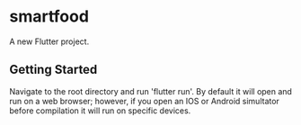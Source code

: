 # smartfood

A new Flutter project.

## Getting Started

Navigate to the root directory and run 'flutter run'. By default it will open and run on a web browser;
however, if you open an IOS or Android simultator before compilation it will run on specific devices.